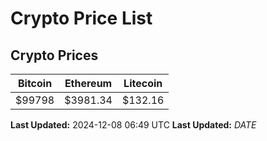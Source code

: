 # Crypto Price List

## Crypto Prices
| Bitcoin | Ethereum | Litecoin |
| ------- | -------- | -------- |
| $99798 | $3981.34 | $132.16 |
**Last Updated:** 2024-12-08 06:49 UTC
**Last Updated:** $DATE$
